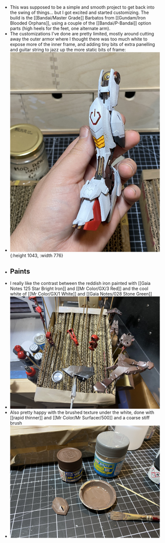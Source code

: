 - This was supposed to be a simple and smooth project to get back into the swing of things... but I got excited and started customizing. The build is the [[Bandai/Master Grade]] Barbatos from [[Gundam/Iron Blooded Orphans]], using a couple of the [[Bandai/P-Bandai]] option parts (high heels for the feet, one alternate arm).
- The customizations I've done are pretty limited, mostly around cutting away the outer armor where I thought there was too much white to expose more of the inner frame, and adding tiny bits of extra panelling and guitar string to jazz up the more static bits of frame:
- ![IMG_8373.jpeg](../assets/mg-barbatos-leg-painted.jpeg){:height 1043, :width 776}
- ## Paints
- I really like the contrast between the reddish iron painted with [[Gaia Notes 125 Star Bright Iron]] and [[Mr Color/GX/3 Red]] and the cool white of [[Mr Color/GX/1 White]] and [[Gaia Notes/028 Stone Green]]
- ![IMG_8367.jpeg](../assets/mg-barbatos-warm-iron-progress.jpeg)
- Also pretty happy with the brushed texture under the white, done with [[rapid thinner]] and [[Mr Color/Mr Surfacer/500]] and a coarse stiff brush
- ![IMG_8372.jpeg](../assets/mg-barbatos-brown-red-500-surfacer-and-progress.jpeg)
